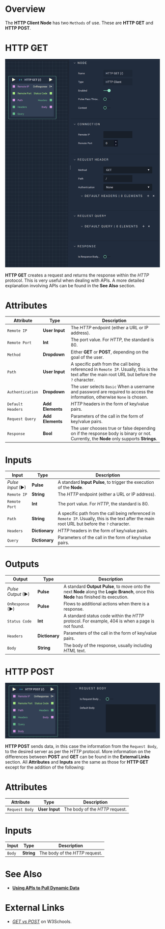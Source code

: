 # Overview



The **HTTP Client Node** has two `Methods` of use. These are **HTTP GET** and **HTTP POST**. 


# HTTP GET
![The HTTP GET Node.](../../../.gitbook/assets/httpget.png)

**HTTP GET** creates a request and returns the response within the *HTTP* protocol. This is very useful when dealing with APIs. A more detailed explanation involving APIs can be found in the **See Also** section. 



# Attributes

|Attribute|Type|Description|
|---|---|---|
|`Remote IP`|**User Input**|The *HTTP* endpoint (either a URL or IP address).|
|`Remote Port`|**Int**|The port value. For *HTTP*, the standard is 80.|
|`Method`|**Dropdown**|Either **GET** or **POST**, depending on the goal of the user.|
|`Path`|**User Input**|A specific path from the call being referenced in `Remote IP`. Usually, this is the text after the main root URL but before the `?` character.|
|`Authentication`|**Dropdown**|The user selects `Basic` When a username and password are required to access the information, otherwise `None` is chosen.|
|`Default Headers`|**Add Elements**|*HTTP* headers in the form of key/value pairs.|
|`Request Query`|**Add Elements**|Parameters of the call in the form of key/value pairs.|
|`Response`|**Bool**|The user chooses true or false depending on if the response body is binary or not. Currently, the **Node** only supports **Strings**.|

# Inputs

|Input|Type|Description|
|---|---|---|
|*Pulse Input* (►)|**Pulse**|A standard **Input Pulse**, to trigger the execution of the **Node**.|
|`Remote IP`|**String**|The *HTTP* endpoint (either a URL or IP address).|
|`Remote Port`|**Int**|The port value. For *HTTP*, the standard is 80.|
|`Path`|**String**|A specific path from the call being referenced in `Remote IP`. Usually, this is the text after the main root URL but before the `?` character.|
|`Headers`|**Dictionary**|*HTTP* headers in the form of key/value pairs.|
|`Query`|**Dictionary**|Parameters of the call in the form of key/value pairs.|



# Outputs

|Output|Type|Description|
|---|---|---|
|*Pulse Output* (►)|**Pulse**|A standard **Output Pulse**, to move onto the next **Node** along the **Logic Branch**, once this **Node** has finished its execution.|
|`OnResponse` (►)|**Pulse**|Flows to additional actions when there is a response.|
|`Status Code`|**Int**|A standard status code within the *HTTP* protocol. For example, 404 is when a page is not found.|
|`Headers`|**Dictionary**|Parameters of the call in the form of key/value pairs.|
|`Body`|**String**|The body of the response, usually including *HTML* text.|




# HTTP POST

![The HTTP POST Node.](../../../.gitbook/assets/httppost.png)



**HTTP POST** sends data, in this case the information from the `Request Body`, to the desired server as per the *HTTP* protocol. More information on the differences between **POST** and **GET** can be found in the **External Links** section. All **Attributes** and **Inputs** are the same as those for **HTTP GET** except for the addition of the following:

# Attributes

|Attribute|Type|Description|
|---|---|---|
|`Request Body`|**User Input**|The body of the *HTTP* request.|

# Inputs

|Input|Type|Description|
|---|---|---|
|`Body`|**String**|The body of the *HTTP* request.|

# See Also

* [**Using APIs to Pull Dynamic Data**](https://docs.incari.com/incari-studio/v/2021.3-unreleased/demo-projects/using-apis-to-pull-dynamic-data#http-get)

# External Links

* [*GET vs POST*](https://www.w3schools.com/tags/ref_httpmethods.asp) on W3Schools.